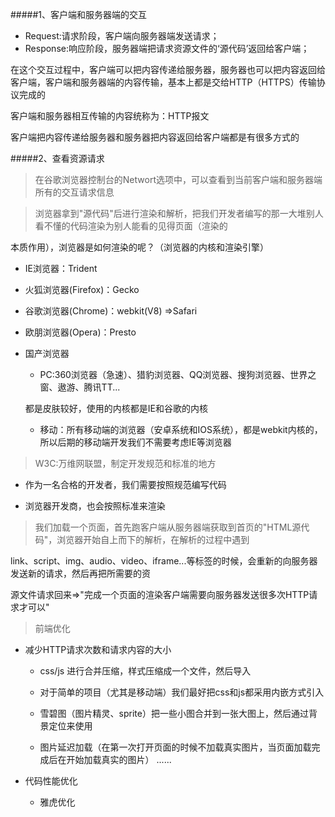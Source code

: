 #####1、客户端和服务器端的交互
- Request:请求阶段，客户端向服务器端发送请求；
- Response:响应阶段，服务器端把请求资源文件的‘源代码’返回给客户端；

在这个交互过程中，客户端可以把内容传递给服务器，服务器也可以把内容返回给客户端，客户端和服务器端的内容传输，基本上都是交给HTTP（HTTPS）传输协议完成的

客户端和服务器相互传输的内容统称为：HTTP报文

客户端把内容传递给服务器和服务器把内容返回给客户端都是有很多方式的


#####2、查看资源请求
> 在谷歌浏览器控制台的Networt选项中，可以查看到当前客户端和服务器端所有的交互请求信息

> 浏览器拿到"源代码"后进行渲染和解析，把我们开发者编写的那一大堆别人看不懂的代码渲染为别人能看的见得页面（渲染的

本质作用），浏览器是如何渲染的呢？（浏览器的内核和渲染引擎）

- IE浏览器：Trident

- 火狐浏览器(Firefox)：Gecko

- 谷歌浏览器(Chrome)：webkit(V8) =>Safari

- 欧朋浏览器(Opera)：Presto

- 国产浏览器

  + PC:360浏览器（急速）、猎豹浏览器、QQ浏览器、搜狗浏览器、世界之窗、遨游、腾讯TT... 
  
  都是皮肤较好，使用的内核都是IE和谷歌的内核
  
  + 移动：所有移动端的浏览器（安卓系统和IOS系统），都是webkit内核的，所以后期的移动端开发我们不需要考虑IE等浏览器
  
> W3C:万维网联盟，制定开发规范和标准的地方

- 作为一名合格的开发者，我们需要按照规范编写代码

- 浏览器开发商，也会按照标准来渲染

> 我们加载一个页面，首先跑客户端从服务器端获取到首页的"HTML源代码"，浏览器开始自上而下的解析，在解析的过程中遇到

link、script、img、audio、video、iframe...等标签的时候，会重新的向服务器发送新的请求，然后再把所需要的资

源文件请求回来=>"完成一个页面的渲染客户端需要向服务器发送很多次HTTP请求才可以"

> 前端优化

- 减少HTTP请求次数和请求内容的大小
  + css/js 进行合并压缩，样式压缩成一个文件，然后导入
  
  + 对于简单的项目（尤其是移动端）我们最好把css和js都采用内嵌方式引入
  
  + 雪碧图（图片精灵、sprite）把一些小图合并到一张大图上，然后通过背景定位来使用
  
  + 图片延迟加载（在第一次打开页面的时候不加载真实图片，当页面加载完成后在开始加载真实的图片）
  ......
  
- 代码性能优化
  + 雅虎优化
  
  
  
  
  
  
  
  
  
  
  
  
  
  